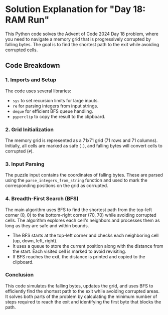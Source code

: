# Solution Explanation for "Day 18: RAM Run"

This Python code solves the Advent of Code 2024 Day 18 problem, where you need to navigate a memory grid that is progressively corrupted by falling bytes. The goal is to find the shortest path to the exit while avoiding corrupted cells.

## Code Breakdown

### 1. **Imports and Setup**
The code uses several libraries:
- `sys` to set recursion limits for large inputs.
- `re` for parsing integers from input strings.
- `deque` for efficient BFS queue handling.
- `pyperclip` to copy the result to the clipboard.

### 2. **Grid Initialization**
The memory grid is represented as a 71x71 grid (71 rows and 71 columns). Initially, all cells are marked as safe (`.`), and falling bytes will convert cells to corrupted (`#`).

### 3. **Input Parsing**
The puzzle input contains the coordinates of falling bytes. These are parsed using the `parse_integers_from_string` function and used to mark the corresponding positions on the grid as corrupted.

### 4. **Breadth-First Search (BFS)**
The main algorithm uses BFS to find the shortest path from the top-left corner (0, 0) to the bottom-right corner (70, 70) while avoiding corrupted cells. The algorithm explores each cell's neighbors and processes them as long as they are safe and within bounds.

- The BFS starts at the top-left corner and checks each neighboring cell (up, down, left, right).
- It uses a queue to store the current position along with the distance from the start. Each visited cell is marked to avoid revisiting.
- If BFS reaches the exit, the distance is printed and copied to the clipboard.

### Conclusion
This code simulates the falling bytes, updates the grid, and uses BFS to efficiently find the shortest path to the exit while avoiding corrupted areas. It solves both parts of the problem by calculating the minimum number of steps required to reach the exit and identifying the first byte that blocks the path.
